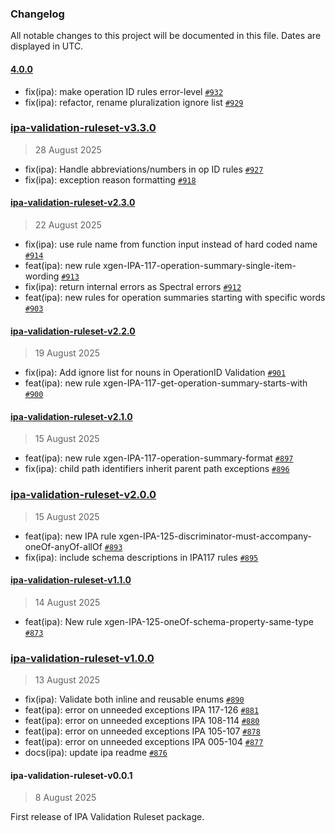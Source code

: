 ### Changelog

All notable changes to this project will be documented in this file. Dates are displayed in UTC.

#### [4.0.0](https://github.com/mongodb/openapi/compare/ipa-validation-ruleset-v3.3.0...4.0.0)

- fix(ipa): make operation ID rules error-level [`#932`](https://github.com/mongodb/openapi/pull/932)
- fix(ipa): refactor, rename pluralization ignore list [`#929`](https://github.com/mongodb/openapi/pull/929)

### [ipa-validation-ruleset-v3.3.0](https://github.com/mongodb/openapi/compare/ipa-validation-ruleset-v2.3.0...ipa-validation-ruleset-v3.3.0)

> 28 August 2025

- fix(ipa): Handle abbreviations/numbers in op ID rules [`#927`](https://github.com/mongodb/openapi/pull/927)
- fix(ipa): exception reason formatting [`#918`](https://github.com/mongodb/openapi/pull/918)

#### [ipa-validation-ruleset-v2.3.0](https://github.com/mongodb/openapi/compare/ipa-validation-ruleset-v2.2.0...ipa-validation-ruleset-v2.3.0)

> 22 August 2025

- fix(ipa): use rule name from function input instead of hard coded name [`#914`](https://github.com/mongodb/openapi/pull/914)
- feat(ipa): new rule xgen-IPA-117-operation-summary-single-item-wording [`#913`](https://github.com/mongodb/openapi/pull/913)
- fix(ipa): return internal errors as Spectral errors [`#912`](https://github.com/mongodb/openapi/pull/912)
- feat(ipa): new rules for operation summaries starting with specific words [`#903`](https://github.com/mongodb/openapi/pull/903)

#### [ipa-validation-ruleset-v2.2.0](https://github.com/mongodb/openapi/compare/ipa-validation-ruleset-v2.1.0...ipa-validation-ruleset-v2.2.0)

> 19 August 2025

- fix(ipa): Add ignore list for nouns in OperationID Validation [`#901`](https://github.com/mongodb/openapi/pull/901)
- feat(ipa): new rule xgen-IPA-117-get-operation-summary-starts-with [`#900`](https://github.com/mongodb/openapi/pull/900)

#### [ipa-validation-ruleset-v2.1.0](https://github.com/mongodb/openapi/compare/ipa-validation-ruleset-v2.0.0...ipa-validation-ruleset-v2.1.0)

> 15 August 2025

- feat(ipa): new rule xgen-IPA-117-operation-summary-format [`#897`](https://github.com/mongodb/openapi/pull/897)
- fix(ipa): child path identifiers inherit parent path exceptions [`#896`](https://github.com/mongodb/openapi/pull/896)

### [ipa-validation-ruleset-v2.0.0](https://github.com/mongodb/openapi/compare/ipa-validation-ruleset-v1.1.0...ipa-validation-ruleset-v2.0.0)

> 15 August 2025

- feat(ipa): new IPA rule xgen-IPA-125-discriminator-must-accompany-oneOf-anyOf-allOf [`#893`](https://github.com/mongodb/openapi/pull/893)
- fix(ipa): include schema descriptions in IPA117 rules [`#895`](https://github.com/mongodb/openapi/pull/895)

#### [ipa-validation-ruleset-v1.1.0](https://github.com/mongodb/openapi/compare/ipa-validation-ruleset-v1.0.0...ipa-validation-ruleset-v1.1.0)

> 14 August 2025

- feat(ipa): New rule xgen-IPA-125-oneOf-schema-property-same-type [`#873`](https://github.com/mongodb/openapi/pull/873)

### [ipa-validation-ruleset-v1.0.0](https://github.com/mongodb/openapi/compare/ipa-validation-ruleset-v0.0.1...ipa-validation-ruleset-v1.0.0)

> 13 August 2025

- fix(ipa): Validate both inline and reusable enums [`#890`](https://github.com/mongodb/openapi/pull/890)
- feat(ipa): error on unneeded exceptions IPA 117-126 [`#881`](https://github.com/mongodb/openapi/pull/881)
- feat(ipa): error on unneeded exceptions IPA 108-114 [`#880`](https://github.com/mongodb/openapi/pull/880)
- feat(ipa): error on unneeded exceptions IPA 105-107 [`#878`](https://github.com/mongodb/openapi/pull/878)
- feat(ipa): error on unneeded exceptions IPA 005-104 [`#877`](https://github.com/mongodb/openapi/pull/877)
- docs(ipa): update ipa readme [`#876`](https://github.com/mongodb/openapi/pull/876)

<!-- auto-changelog-above -->

#### ipa-validation-ruleset-v0.0.1

> 8 August 2025

First release of IPA Validation Ruleset package.
